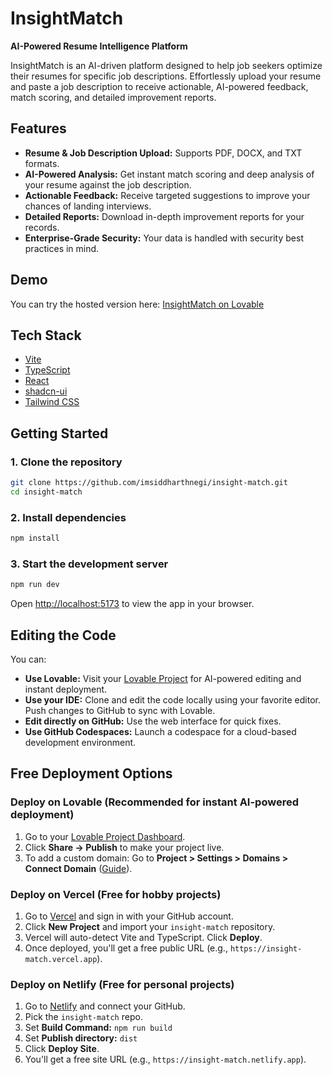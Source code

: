 # InsightMatch

**AI-Powered Resume Intelligence Platform**

InsightMatch is an AI-driven platform designed to help job seekers optimize their resumes for specific job descriptions. Effortlessly upload your resume and paste a job description to receive actionable, AI-powered feedback, match scoring, and detailed improvement reports.

## Features

- **Resume & Job Description Upload:** Supports PDF, DOCX, and TXT formats.
- **AI-Powered Analysis:** Get instant match scoring and deep analysis of your resume against the job description.
- **Actionable Feedback:** Receive targeted suggestions to improve your chances of landing interviews.
- **Detailed Reports:** Download in-depth improvement reports for your records.
- **Enterprise-Grade Security:** Your data is handled with security best practices in mind.

## Demo

You can try the hosted version here: [InsightMatch on Lovable](https://lovable.dev/projects/0cc6d20c-28a3-493e-996c-f8f6bd8e4889)

## Tech Stack

- [Vite](https://vitejs.dev/)
- [TypeScript](https://www.typescriptlang.org/)
- [React](https://react.dev/)
- [shadcn-ui](https://ui.shadcn.com/)
- [Tailwind CSS](https://tailwindcss.com/)

## Getting Started

### 1. Clone the repository

```bash
git clone https://github.com/imsiddharthnegi/insight-match.git
cd insight-match
```

### 2. Install dependencies

```bash
npm install
```

### 3. Start the development server

```bash
npm run dev
```

Open [http://localhost:5173](http://localhost:5173) to view the app in your browser.

## Editing the Code

You can:

- **Use Lovable:** Visit your [Lovable Project](https://lovable.dev/projects/0cc6d20c-28a3-493e-996c-f8f6bd8e4889) for AI-powered editing and instant deployment.
- **Use your IDE:** Clone and edit the code locally using your favorite editor. Push changes to GitHub to sync with Lovable.
- **Edit directly on GitHub:** Use the web interface for quick fixes.
- **Use GitHub Codespaces:** Launch a codespace for a cloud-based development environment.

## Free Deployment Options

### Deploy on Lovable (Recommended for instant AI-powered deployment)

1. Go to your [Lovable Project Dashboard](https://lovable.dev/projects/0cc6d20c-28a3-493e-996c-f8f6bd8e4889).
2. Click **Share → Publish** to make your project live.
3. To add a custom domain: Go to **Project > Settings > Domains > Connect Domain** ([Guide](https://docs.lovable.dev/tips-tricks/custom-domain#step-by-step-guide)).

### Deploy on Vercel (Free for hobby projects)

1. Go to [Vercel](https://vercel.com/) and sign in with your GitHub account.
2. Click **New Project** and import your `insight-match` repository.
3. Vercel will auto-detect Vite and TypeScript. Click **Deploy**.
4. Once deployed, you'll get a free public URL (e.g., `https://insight-match.vercel.app`).

### Deploy on Netlify (Free for personal projects)

1. Go to [Netlify](https://app.netlify.com/start) and connect your GitHub.
2. Pick the `insight-match` repo.
3. Set **Build Command:** `npm run build`
4. Set **Publish directory:** `dist`
5. Click **Deploy Site**.
6. You'll get a free site URL (e.g., `https://insight-match.netlify.app`).

